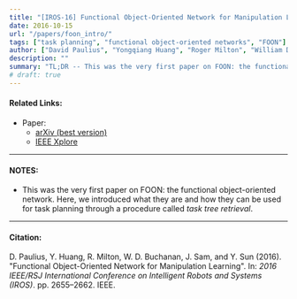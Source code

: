 ```yaml
---
title: "[IROS-16] Functional Object-Oriented Network for Manipulation Learning"
date: 2016-10-15
url: "/papers/foon_intro/"
tags: ["task planning", "functional object-oriented networks", "FOON"]
author: ["David Paulius", "Yongqiang Huang", "Roger Milton", "William David Buchanan", "Jeanine Sam", "Yu Sun"]
description: ""
summary: "TL;DR -- This was the very first paper on FOON: the functional object-oriented network. Here, we introduced what they are and how they can be used for task planning. They are advantageous for their flexibility and human interpretability."
# draft: true
---
```


#### Related Links:

+ Paper:
  + [arXiv (best version)](https://arxiv.org/abs/1902.01537)
  + [IEEE Xplore](https://ieeexplore.ieee.org/document/7759413/)

---

#### NOTES:

+ This was the very first paper on FOON: the functional object-oriented network. Here, we introduced what they are and how they can be used for task planning through a procedure called *task tree retrieval*.

---

#### Citation:

D. Paulius, Y. Huang, R. Milton, W. D. Buchanan, J. Sam, and Y. Sun (2016). "Functional Object-Oriented Network for Manipulation Learning". In: *2016 IEEE/RSJ International Conference on Intelligent Robots and Systems (IROS)*. pp. 2655–2662. IEEE.
